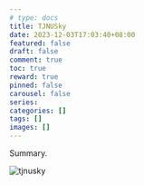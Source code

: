 ```yaml
---
# type: docs 
title: TJNUSky
date: 2023-12-03T17:03:40+08:00
featured: false
draft: false
comment: true
toc: true
reward: true
pinned: false
carousel: false
series:
categories: []
tags: []
images: []
---
```


Summary.

<!--more-->

![tjnusky](featured-sample.jpg)
